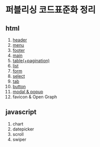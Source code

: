 # 퍼블리싱 코드표준화 정리
## html
  1. [header](https://github.com/kofhoom/bnsystem/tree/main/template-layout/header)
  2. [menu](https://github.com/kofhoom/bnsystem/tree/main/template-layout/menu)
  3. [footer](https://github.com/kofhoom/bnsystem/tree/main/template-layout/footer)
  4. [main](https://github.com/kofhoom/bnsystem/tree/main/template-layout/main)
  5. [table(+pagination)](https://github.com/kofhoom/bnsystem/tree/main/template-layout/table)
  6. [list](https://github.com/kofhoom/bnsystem/tree/main/template-layout/list)
  7. [form](https://github.com/kofhoom/bnsystem/tree/main/template-layout/form)
  8. [select](https://github.com/kofhoom/bnsystem/tree/main/template-layout/nice-select)
  9. [tab](https://github.com/kofhoom/bnsystem/tree/main/template-layout/tab)
  10. [button](https://github.com/kofhoom/bnsystem/tree/main/template-layout/button)
  12. [modal & popup](https://github.com/kofhoom/bnsystem/tree/main/template-layout/modal)
  13. favicon & Open Graph

## javascript
  1. chart
  2. datepicker
  3. scroll
  4. swiper
